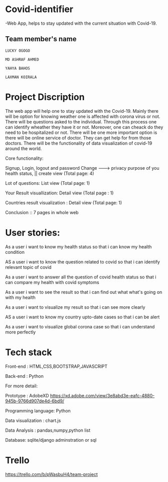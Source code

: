 # Covid-identifier
-Web App, helps to stay updated with the current situation with Covid-19.

## Team member's name

```
LUCKY OGOGO

MD ASHRAF AHMED 

YAHYA BAHOS

LAXMAN KOIRALA

```

# Project Discription

The web app will help one to stay updated with the Covid-19. Mainly there will be option for knowing weather one is affected with corona virus or not. There will be questions asked to the individual. Through this process one can identify wheather they have it or not. Moreover, one can cheack do they need to be hospitalized or not. There will be one more important option is there will be online service of doctor. They can get help for from those doctors. There will be the functionality of data visualization of covid-19 around the world.

Core functionality:
 
Signup, Login, logout and password Change ---> privacy purpose of you health status, || create view (Total page: 4)

Lot of questions: List view (Total page: 1)

Your Result visuallization: Detail view (Total page : 1)

Countries result visualization : Detail view (Total page: 1)

Conclusion :: 7 pages in whole web


# User stories: 

As a user i want to know my health status so that i can know my health condition

AS a user i want to know the question related to covid so that i can identify relevant topic of covid

As a user i want to answer all the question of covid health status so that i can compare my health with covid symptoms

As a user i want to see the result so that i can find out what what's going on with my health

As a user i want to visualize my result so that i can see more clearly

AS a user i want to know my country upto-date cases so that i can be alert

As a user i want to visualize global corona case so that i can understand more perfectly

# Tech stack

Front-end : HTML,CSS,BOOTSTRAP,JAVASCRIPT

Back-end : Python

For more detail:


Prototype : AdobeXD
https://xd.adobe.com/view/3e8abd3e-eafc-4880-945b-9766d907de4d-6bd9/

Programming language: Python

Data visualization : chart.js

Data Analysis : pandas,numpy,python list

Database: sqlite/django adminstration or sql

# Trello
https://trello.com/b/pWasbuH4/team-project



